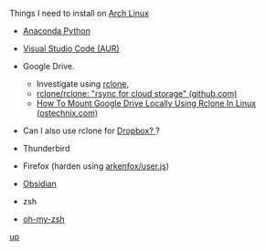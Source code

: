 Things I need to install on [Arch Linux](https://archlinux.org/)

- [Anaconda Python](https://www.anaconda.com/)
-  [Visual Studio Code (AUR)](https://aur.archlinux.org/packages/visual-studio-code-bin)

- Google Drive. 
	- Investigate using [rclone](https://archlinux.org/packages/extra/x86_64/rclone/), 
	- [rclone/rclone: "rsync for cloud storage" (github.com)](https://github.com/rclone/rclone) 
	- [How To Mount Google Drive Locally Using Rclone In Linux (ostechnix.com)](https://ostechnix.com/mount-google-drive-using-rclone-in-linux/)

- Can I also use rclone for  [Dropbox? ](https://aur.archlinux.org/packages/dropbox)?
- Thunderbird
- Firefox (harden using [arkenfox/user.js](https://github.com/arkenfox/user.js/))
- [Obsidian](https://aur.archlinux.org/packages/obsidian-bin)
- zsh
- [oh-my-zsh](https://ohmyz.sh/)

[up](README.md)

